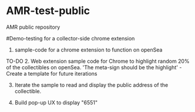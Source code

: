 # AMR-test-public
AMR public repository

#Demo-testing for a collector-side chrome extension

1. sample-code for a chrome extension to function on openSea

TO-DO
2. Web extension sample code for Chrome to highlight random 20% of the collectibles on openSea. 'The meta-sign should be the highlight'
    - Create a template for future iterations
    
3. Iterate the sample to read and display the public address of the collectible.
   
4. Build pop-up UX to display "6551"

